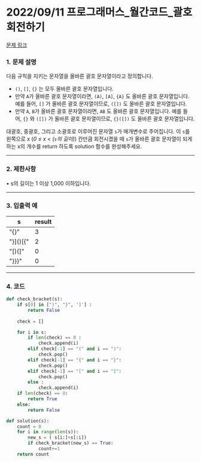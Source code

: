 # 2022/09/11 프로그래머스_월간코드_괄호 회전하기

[문제 링크](https://school.programmers.co.kr/learn/courses/30/lessons/76502)

### **1. 문제 설명**

다음 규칙을 지키는 문자열을 올바른 괄호 문자열이라고 정의합니다.

- `()`, `[]`, `{}` 는 모두 올바른 괄호 문자열입니다.
- 만약 `A`가 올바른 괄호 문자열이라면, `(A)`, `[A]`, `{A}` 도 올바른 괄호 문자열입니다. 예를 들어, `[]` 가 올바른 괄호 문자열이므로, `([])` 도 올바른 괄호 문자열입니다.
- 만약 `A`, `B`가 올바른 괄호 문자열이라면, `AB` 도 올바른 괄호 문자열입니다. 예를 들어, `{}` 와 `([])` 가 올바른 괄호 문자열이므로, `{}([])` 도 올바른 괄호 문자열입니다.

대괄호, 중괄호, 그리고 소괄호로 이루어진 문자열 `s`가 매개변수로 주어집니다. 이 `s`를 왼쪽으로 x (*0 ≤ x < (`s`의 길이)*) 칸만큼 회전시켰을 때 `s`가 올바른 괄호 문자열이 되게 하는 x의 개수를 return 하도록 solution 함수를 완성해주세요.

---

### **2. 제한사항**

• s의 길이는 1 이상 1,000 이하입니다.

---

### **3. 입출력 예**

| s | result |
| --- | --- |
| "[](){}" | 3 |
| "}]()[{" | 2 |
| "[)(]" | 0 |
| "}}}" | 0 |

---

### 4. 코드

```python
def check_bracket(s):
    if s[0] in [")", "}", ']'] :
        return False
    
    check = []

    for i in s:
        if len(check) == 0 :
            check.append(i)
        elif check[-1] == "(" and i == ")":
            check.pop()
        elif check[-1] == "{" and i == "}":
            check.pop()
        elif check[-1] == "[" and i == "]":
            check.pop()
        else : 
            check.append(i)
    if len(check) == 0:
        return True
    else:
        return False

def solution(s):
    count = 0
    for i in range(len(s)):
        new_s = ( s[i:]+s[:i])
        if check_bracket(new_s) == True:
            count+=1
    return count
```